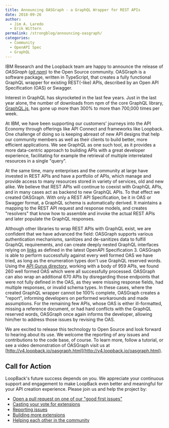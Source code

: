 ```yaml
---
title: Announcing OASGraph - a GraphQL Wrapper for REST APIs
date: 2018-09-26
author: 
  - Jim A. Laredo 
  - Erik Wittern
permalink: /strongblog/announcing-oasgraph/
categories:
  - Community
  - OpenAPI Spec
  - GraphQL
---
```


IBM Research and the Loopback team are happy to announce the release of _OASGraph_ ([_git_](https://github.com/strongloop/oasgraph),[_npm_](https://www.npmjs.com/package/oasgraph)) to the Open Source community. OASGraph is a software package, written in TypeScript, that creates a fully functional GraphQL wrapper for existing REST(-like) APIs, described by an Open API Specification (OAS) or Swagger.
 
<!--more-->

Interest in GraphQL has skyrocketed in the last few years. Just in the last year alone, the number of downloads from npm of the core GraphQL library, [GraphQL.js](https://www.npmjs.com/package/graphql),  has gone up more than 300% to more than 700,000 times per week.  

At IBM, we have been supporting our customers' journeys into the API Economy through offerings like API Connect and frameworks like Loopback. One challenge of doing so is keeping abreast of new API designs that help our community members as well as their clients to build better, more efficient applications. We see GraphQL as one such tool, as it provides a more data-centric approach to building APIs with a great developer experience, facilitating for example the retrieval of multiple interrelated resources in a single "query".

At the same time, many enterprises and the community at large have invested in REST APIs and have a portfolio of APIs, which manage and provide access to many resources stored in variety of services, old and new alike. We believe that REST APIs will continue to coexist with GraphQL APIs, and in many cases act as backend to new GraphQL APIs. To that effect we created OASGraph. With only a REST API Specification, be it in OAS or Swagger format, a GraphQL schema is automatically derived. It maintains a mapping to the REST API request and response models, and creates "resolvers" that know how to assemble and invoke the actual REST APIs and later populate the GraphQL responses.

Although other libraries to wrap REST APIs with GraphQL exist, we are confident that we have advanced the field: OASGraph supports various authentication mechanisms, sanitizes and de-sanitizes data to fulfill GraphQL requirements, and can create deeply nested GraphQL interfaces relying on [links](https://github.com/OAI/OpenAPI-Specification/blob/master/versions/3.0.0.md#linkObject) as defined in the latest OpenAPI Specification 3. OASGraph is able to perform successfully against every well formed OAS we have tried, as long as the enumeration types don't use GraphQL reserved words. Using the [API Gurus directory](https://apis.guru/openapi-directory), working with a body of 959 APIs, we found 260 well formed OAS which were all successfully processed. OASGraph can also wrap an additional 670 APIs by disregarding those endpoints that were not fully defined in the OAS, as they were missing response fields, had multiple responses, or invalid schema types. In these cases, where the created GraphQL wrapper cannot be 100% complete, OASGraph creates a "report", informing developers on performed workarounds and made assumptions. For the remaining few APIs, whose OAS is either ill-formatted, missing a reference document, or had hard conflicts with the GraphQL reserved words, OASGraph once again informs the developer, allowing him/her to address those issues by revising the OAS.

We are excited to release this technology to Open Source and look forward to hearing about its use. We welcome the reporting of any issues and contributions to the code base, of course. To learn more, follow a tutorial, or see a video demonstration of OASGraph visit us at [http://v4.loopback.io/oasgraph.html](http://v4.loopback.io/oasgraph.html).

## Call for Action

LoopBack's future success depends on you. We appreciate your continuous support and engagement to make LoopBack even better and meaningful for your API creation experience. Please join us and help the project by:

- [Open a pull request on one of our "good first issues"](https://github.com/strongloop/loopback-next/labels/good%20first%20issue)
- [Casting your vote for extensions](https://github.com/strongloop/loopback-next/issues/512)
- [Reporting issues](https://github.com/strongloop/loopback-next/issues)
- [Building more extensions](https://github.com/strongloop/loopback-next/issues/647)
- [Helping each other in the community](https://groups.google.com/forum/#!forum/loopbackjs)

